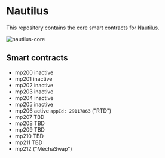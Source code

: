 # Nautilus

This repository contains the core smart contracts for Nautilus. 

![nautilus-core](https://github.com/NautilusOSS/nautilus-core/assets/23183451/c968d278-d37b-48e4-9d15-513167eadc38)


## Smart contracts

- mp200 inactive
- mp201 inactive
- mp202 inactive
- mp203 inactive
- mp204 inactive
- mp205 inactive
- mp206 active `appId: 29117863` ("RTD")
- mp207 TBD
- mp208 TBD
- mp209 TBD
- mp210 TBD
- mp211 TBD
- mp212 ("MechaSwap")
